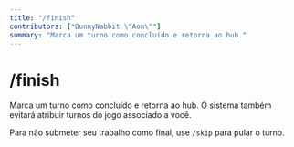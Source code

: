 ```yaml
---
title: "/finish"
contributors: ["BunnyNabbit \"Aon\""]
summary: "Marca um turno como concluído e retorna ao hub."
---
```


# /finish

Marca um turno como concluído e retorna ao hub. O sistema também evitará atribuir turnos do jogo associado a você.

Para não submeter seu trabalho como final, use `/skip` para pular o turno.